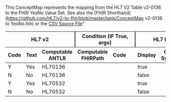 This ConceptMap represents the mapping from the HL7 V2 Table v2-0136 to the FHIR YesNo Value Set. See also the [FHIR Shorthand](https://github.com/HL7/v2-to-fhir/blob/master/tank/ConceptMap v2-0136 to YesNo.fsh) or the [CSV Source File](https://github.com/HL7/v2-to-fhir/blob/master/mappings/)"
<table class='grid'><thead>
<tr><th colspan='3' style='border-right: 2px solid black;'>HL7 v2</th><th colspan='3' style='border-right: 2px solid black;'>Condition (IF True, args)</th><th colspan='4'>HL7 FHIR</th><th>Comments</th></tr>
<tr><th>Code</th><th>Text</th><th>Computable ANTLR</th><th>Computable FHIRPath</th><th>Code</th><th>&#xA0;</th><th>Display</th><th>Code System</th><th>&#xA0;</th></tr></thead>
<tbody>
<tr><td>Y</td><td>Yes</td><td style='border-right: 2px'>HL70136</td><td></td><td></td><td style='border-right: 2px'></td><td>true</td><td></td><td></td><td></td><td></td></tr>
<tr><td>N</td><td>No</td><td style='border-right: 2px'>HL70136</td><td></td><td></td><td style='border-right: 2px'></td><td>false</td><td></td><td></td><td></td><td></td></tr>
<tr><td>Y</td><td>Yes</td><td style='border-right: 2px'>HL70532</td><td></td><td></td><td style='border-right: 2px'></td><td>true</td><td></td><td></td><td></td><td></td></tr>
<tr><td>N</td><td>No</td><td style='border-right: 2px'>HL70532</td><td></td><td></td><td style='border-right: 2px'></td><td>false</td><td></td><td></td><td></td><td></td></tr>
</tbody></table>
